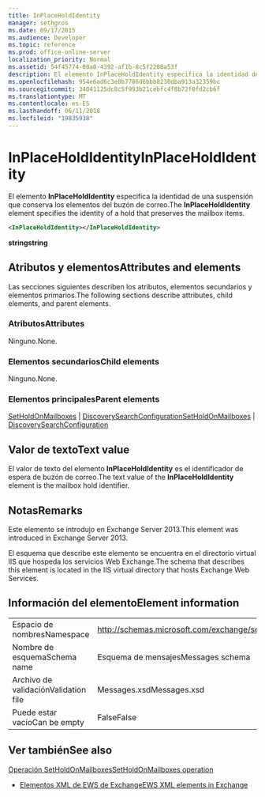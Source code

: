 ```yaml
---
title: InPlaceHoldIdentity
manager: sethgros
ms.date: 09/17/2015
ms.audience: Developer
ms.topic: reference
ms.prod: office-online-server
localization_priority: Normal
ms.assetid: 54f45774-00a0-4392-af1b-8c5f2208a53f
description: El elemento InPlaceHoldIdentity especifica la identidad de una suspensión que conserva los elementos del buzón de correo.
ms.openlocfilehash: 954e6ad6c3e0b7786d6bbb8230dba913a32359bc
ms.sourcegitcommit: 34041125dc8c5f993b21cebfc4f8b72f0fd2cb6f
ms.translationtype: MT
ms.contentlocale: es-ES
ms.lasthandoff: 06/11/2018
ms.locfileid: "19835938"
---
```

# <a name="inplaceholdidentity"></a><span data-ttu-id="07698-103">InPlaceHoldIdentity</span><span class="sxs-lookup"><span data-stu-id="07698-103">InPlaceHoldIdentity</span></span>

<span data-ttu-id="07698-104">El elemento **InPlaceHoldIdentity** especifica la identidad de una suspensión que conserva los elementos del buzón de correo.</span><span class="sxs-lookup"><span data-stu-id="07698-104">The **InPlaceHoldIdentity** element specifies the identity of a hold that preserves the mailbox items.</span></span> 
  
```XML
<InPlaceHoldIdentity></InPlaceHoldIdentity>
```

 <span data-ttu-id="07698-105">**string**</span><span class="sxs-lookup"><span data-stu-id="07698-105">**string**</span></span>
## <a name="attributes-and-elements"></a><span data-ttu-id="07698-106">Atributos y elementos</span><span class="sxs-lookup"><span data-stu-id="07698-106">Attributes and elements</span></span>

<span data-ttu-id="07698-107">Las secciones siguientes describen los atributos, elementos secundarios y elementos primarios.</span><span class="sxs-lookup"><span data-stu-id="07698-107">The following sections describe attributes, child elements, and parent elements.</span></span>
  
### <a name="attributes"></a><span data-ttu-id="07698-108">Atributos</span><span class="sxs-lookup"><span data-stu-id="07698-108">Attributes</span></span>

<span data-ttu-id="07698-109">Ninguno.</span><span class="sxs-lookup"><span data-stu-id="07698-109">None.</span></span>
  
### <a name="child-elements"></a><span data-ttu-id="07698-110">Elementos secundarios</span><span class="sxs-lookup"><span data-stu-id="07698-110">Child elements</span></span>

<span data-ttu-id="07698-111">Ninguno.</span><span class="sxs-lookup"><span data-stu-id="07698-111">None.</span></span>
  
### <a name="parent-elements"></a><span data-ttu-id="07698-112">Elementos principales</span><span class="sxs-lookup"><span data-stu-id="07698-112">Parent elements</span></span>

<span data-ttu-id="07698-113">[SetHoldOnMailboxes](setholdonmailboxes.md) | [DiscoverySearchConfiguration](discoverysearchconfiguration.md)</span><span class="sxs-lookup"><span data-stu-id="07698-113">[SetHoldOnMailboxes](setholdonmailboxes.md) | [DiscoverySearchConfiguration](discoverysearchconfiguration.md)</span></span>
  
## <a name="text-value"></a><span data-ttu-id="07698-114">Valor de texto</span><span class="sxs-lookup"><span data-stu-id="07698-114">Text value</span></span>

<span data-ttu-id="07698-115">El valor de texto del elemento **InPlaceHoldIdentity** es el identificador de espera de buzón de correo.</span><span class="sxs-lookup"><span data-stu-id="07698-115">The text value of the **InPlaceHoldIdentity** element is the mailbox hold identifier.</span></span> 
  
## <a name="remarks"></a><span data-ttu-id="07698-116">Notas</span><span class="sxs-lookup"><span data-stu-id="07698-116">Remarks</span></span>

<span data-ttu-id="07698-117">Este elemento se introdujo en Exchange Server 2013.</span><span class="sxs-lookup"><span data-stu-id="07698-117">This element was introduced in Exchange Server 2013.</span></span>
  
<span data-ttu-id="07698-118">El esquema que describe este elemento se encuentra en el directorio virtual IIS que hospeda los servicios Web Exchange.</span><span class="sxs-lookup"><span data-stu-id="07698-118">The schema that describes this element is located in the IIS virtual directory that hosts Exchange Web Services.</span></span>
  
## <a name="element-information"></a><span data-ttu-id="07698-119">Información del elemento</span><span class="sxs-lookup"><span data-stu-id="07698-119">Element information</span></span>

|||
|:-----|:-----|
|<span data-ttu-id="07698-120">Espacio de nombres</span><span class="sxs-lookup"><span data-stu-id="07698-120">Namespace</span></span>  <br/> |http://schemas.microsoft.com/exchange/services/2006/messages  <br/> |
|<span data-ttu-id="07698-121">Nombre de esquema</span><span class="sxs-lookup"><span data-stu-id="07698-121">Schema name</span></span>  <br/> |<span data-ttu-id="07698-122">Esquema de mensajes</span><span class="sxs-lookup"><span data-stu-id="07698-122">Messages schema</span></span>  <br/> |
|<span data-ttu-id="07698-123">Archivo de validación</span><span class="sxs-lookup"><span data-stu-id="07698-123">Validation file</span></span>  <br/> |<span data-ttu-id="07698-124">Messages.xsd</span><span class="sxs-lookup"><span data-stu-id="07698-124">Messages.xsd</span></span>  <br/> |
|<span data-ttu-id="07698-125">Puede estar vacío</span><span class="sxs-lookup"><span data-stu-id="07698-125">Can be empty</span></span>  <br/> |<span data-ttu-id="07698-126">False</span><span class="sxs-lookup"><span data-stu-id="07698-126">False</span></span>  <br/> |
   
## <a name="see-also"></a><span data-ttu-id="07698-127">Ver también</span><span class="sxs-lookup"><span data-stu-id="07698-127">See also</span></span>



[<span data-ttu-id="07698-128">Operación SetHoldOnMailboxes</span><span class="sxs-lookup"><span data-stu-id="07698-128">SetHoldOnMailboxes operation</span></span>](setholdonmailboxes-operation.md)


- [<span data-ttu-id="07698-129">Elementos XML de EWS de Exchange</span><span class="sxs-lookup"><span data-stu-id="07698-129">EWS XML elements in Exchange</span></span>](ews-xml-elements-in-exchange.md)

